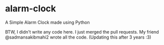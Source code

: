 # alarm-clock
A Simple Alarm Clock made using Python

BTW, I didn't write any code here. I just merged the pull requests. My friend @sadmansakibmahi2 wrote all the code.
(Updating this after 3 years :3)
